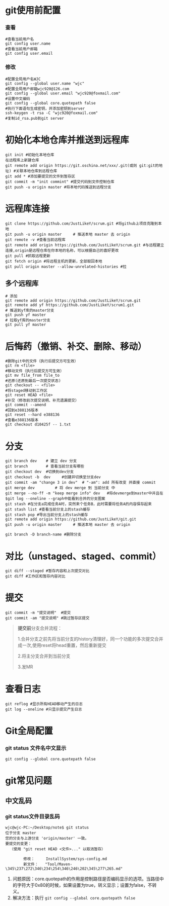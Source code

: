 # git使用前配置

### 查看


```shell
#查看当前用户名
git config user.name
#查看当前用户邮箱
git config user.email
```

### 修改

```shell
#配置全局用户名WJC
git config --global user.name "wjc"
#配置全局用户邮箱wjc920@126.com
git config --global user.email "wjc920@foxmail.com"
#设置中文编码
git config --global core.quotepath false
#执行下面语句生成密钥，并添加密钥到server
ssh-keygen -t rsa -C "wjc920@foxmail.com" 
#复制id_rsa.pub到git server
```

# 初始化本地仓库并推送到远程库

```shell
git init #初始化本地仓库
在远程库上新建仓库
git remote add origin https://git.oschina.net/xxx/.git(或则 git:git的地址) #关联本地仓库到远程仓库
git add * #添加要提交的文件到暂存区
git commit -m "init commint" #提交代码到文件控制仓库
git push -u origin master #将本地代码推送到远程分支
```




# 远程库连接

```shell
git clone https://github.com/JustLikeY/scrum.git #将github上项目克隆到本地
git push -u origin master     # 推送本地 master 去 origin
git remote -v #查看当前远程库
git remote add origin https://github.com/JustLikeY/scrum.git #与远程建立连接,origin是远程仓库在你本地的名称，可以根据自己的喜好更改
git pull #抓取远程更新
git fetch origin #将远程主机的更新，全部取回本地 
git pull origin master --allow-unrelated-histories #拉
```

## 多个远程库

```shell
# 添加
git remote add origin https://github.com/JustLikeY/scrum.git
git remote add yf https://github.com/JustLikeY/scrum1.git
# 推送到yf库的master分支
git push yf master
# 拉取yf库的master分支
git pull yf master
```

# 后悔药（撤销、补交、删除、移动）

```shell
#删除git中的文件（执行后提交方可生效）
git rm <file>
#移动文件（执行后提交方可生效）
git mv file_from file_to
#还原(还原到最后一次提交状态)
git checkout -- <file>
#将staged移动到工作区
git reset HEAD <file>
#补交（修改前次提交说明、补充遗漏提交）
git commit --amend
#回到e388136版本
git reset --hard e388136 
#查看e388136版本
git checkout d10425f -- 1.txt
```

# 分支

```shell
git branch dev    # 建立 dev 分支
git branch        # 查看当前分支有哪些
git checkout dev  #切换到dev分支
git checkout -b  dev     #创建并切换至分支dev
git commit -am "change 3 in dev"  # "-am": add 所有改变 并直接 commit
git merge dev         # 将 dev merge 到 当前分支 中
git merge --no-ff -m "keep merge info" dev   #将devmerge到master中并且在$git log --oneline --graph中能看到合并的分支图案
git stash #在分支a完成任务A时，突然来个任务B，此时需要将任务A的内容保存起来
git stash list #查看当前分支上的stash缓存
git stash pop #导出当前分支上的stash缓存
git remote add origin https://github.com/JustLikeY/git.git
git push -u origin master     # 推送本地 master 去 origin

git branch -D branch-name #删除分支
```

# 对比（unstaged、staged、commit）

```shell
git diff --staged #暂存内容和上次提交对比
git diff #工作区和暂存内容对比
```

# 提交

```shell
git commit -m "提交说明"  #提交
git commit -am "提交说明" #跳过暂存区提交
```

>**提交前**分支合并流程：
>
>1.合并分支之前先将当前分支的history清理好，同一个功能的多次提交合并成一次,使用reset将head重置，然后重新提交
>
>2.将主分支合并到当前分支
>
>3.发MR

# 查看日志

```shell
git reflog #显示所有HEAD移动产生的日志
git log --oneline #只显示提交产生日志
```
# Git全局配置

### git status 文件名中文显示

```shell
git config --global core.quotepath false
```

# git常见问题

## 中文乱码

### git status文件目录乱码

```
wjc@wjc-PC:~/Desktop/note$ git status
位于分支 master
您的分支与上游分支 'origin/master' 一致。
要提交的变更：
  （使用 "git reset HEAD <文件>..." 以取消暂存）

        修改：     InstallSystem/sys-config.md
        新文件：   "Tool/Maven-\345\237\272\346\234\254\346\246\202\345\277\265.md"
```

1. 问题原因：core.quotepath的作用是控制路径是否编码显示的选项。当路径中的字符大于0x80的时候，如果设置为true，转义显示；设置为false，不转义。
2. 解决方法：执行 `git config --global core.quotepath false`







